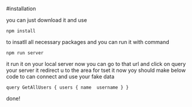 #installation

you can just download it and use 

`npm install`

to insatll all necessary packages and you can run it with command 

`npm run server`

it run it on your local server now you can go to that url and click on query your server it redirect u to the area for tset it 
now yoy should make below code to can connect and use your fake data

``query GetAllUsers {
  users {
    name 
    username
  }
}``

done!
